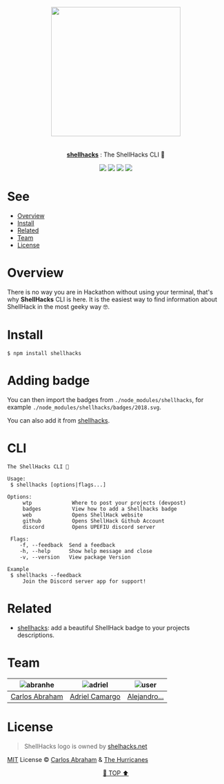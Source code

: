 <p align="center" id="top">
	<a href="https://www.npmjs.com/package/shellhacks"><img src="https://cdn.abranhe.com/projects/ShellHacks/ShellHacks.png" width="300"></a>
	<br>
	<br>
	<br>
	<a href="https://www.npmjs.com/package/shellhacks"><b>shellhacks</b></a>
	: The ShellHacks CLI 🐚
</p>

<p align="center">
	<a href="https://travis-ci.org/abranhe/shellhacks-cli"><img src="https://img.shields.io/travis/abranhe/shellhacks-cli.svg?logo=travis" /></a>
	<a href="https://github.com/abranhe/shellhacks-cli/blob/master/LICENSE"><img src="https://img.shields.io/github/license/abranhe/shellhacks-cli.svg" /></a>
	<a href="https://github.com/abranhe/shellhacks"><img src="https://img.shields.io/npm/v/shellhacks.svg" /></a>
	<a href="https://shellhacks.net"><img src="https://cdn.abranhe.com/projects/shellhacks/2018/badge.svg" /></a>
</p>

# See

- [Overview](#overview)
- [Install](#install)
- [Related](#related)
- [Team](#team)
- [License](#license)

# Overview

There is no way you are in Hackathon without using your terminal, that's why **ShellHacks** CLI is here. It is the easiest way to find information about ShellHack in the most geeky way 🤓.

# Install

```
$ npm install shellhacks
```

# Adding badge

You can then import the badges from `./node_modules/shellhacks`, for example `./node_modules/shellhacks/badges/2018.svg`.

You can also add it from [shellhacks](https://github.com/abranhe/shellhacks).

# CLI

```console
The ShellHacks CLI 🐚

Usage:
 $ shellhacks [options|flags...]

Options:
	 wtp             Where to post your projects (devpost)
	 badges          View how to add a Shellhacks badge
	 web             Opens ShellHack website
	 github          Opens ShellHack Github Account
	 discord         Opens UPEFIU discord server

 Flags:
	-f, --feedback  Send a feedback
	-h, --help      Show help message and close
	-v, --version   View package Version

Example
 $ shellhacks --feedback
	 Join the Discord server app for support!
```

# Related

-  [shellhacks](https://github.com/abranhe/shellhacks): add a beautiful ShellHack badge to your projects descriptions.

# Team

| ![abranhe](https://avatars3.githubusercontent.com/u/21347264?s=50) | ![adriel](https://avatars2.githubusercontent.com/u/36480978?s=50) | ![user](https://png.icons8.com/office/50/000000/administrator-male.png) |
| --- | --- | -- |
| [Carlos Abraham](https://github.com/abranhe) | [Adriel Camargo](https://github.com/adriel1221) | [Alejandro... ](https://github.com/Alexellokito)

# License

> ShellHacks logo is owned by [shelhacks.net](https://shelhacks.net)

[MIT](https://github.com/abranhe/shellhacks-cli/blob/master/LICENSE) License © [Carlos Abraham](https://github.com/abranhe/) & [The Hurricanes](https://github.com/TheHurricanes)

<p align="center">
	<a href="#top">🐚  TOP ⬆</a>
</p>
